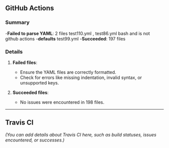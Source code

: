 ## GitHub Actions

### Summary
-**Failed to parse YAML**: 2 files test110.yml , test86.yml bash and is not github actions
-**defaults** test99.yml
-**Succeeded**: 197 files

### Details
1. **Failed files**:  
   - Ensure the YAML files are correctly formatted.  
   - Check for errors like missing indentation, invalid syntax, or unsupported keys.

2. **Succeeded files**:  
   - No issues were encountered in 198 files.

---

## Travis CI

*(You can add details about Travis CI here, such as build statuses, issues encountered, or successes.)*

